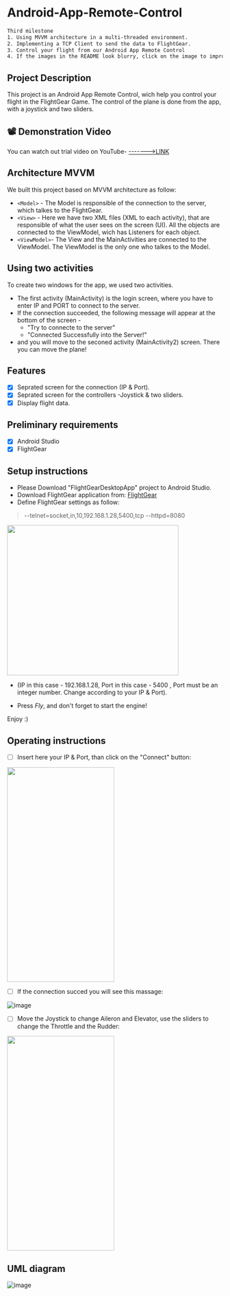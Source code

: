 # Android-App-Remote-Control
```bash
Third milestone
1. Using MVVM architecture in a multi-threaded environment.
2. Implementing a TCP Client to send the data to FlightGear.
3. Control your flight from our Android App Remote Control
4. If the images in the README look blurry, click on the image to improve the quality.
```
## Project Description
This project is an Android App Remote Control, wich help you control your flight in the FlightGear Game.
The control of the plane is done from the app, with a joystick and two sliders.  
## 📽️ Demonstration Video
You can watch out trial video on YouTube- [------->LINK](https://youtu.be/fqjke-0-wj4)


## Architecture MVVM
We built this project based on MVVM architecture as follow:
-  `<Model>` - The Model is responsible of the connection to the server, which talkes to the FlightGear.
-  `<View>` - Here we have two XML files (XML to each activity), that are responsible of what the user sees on the screen (UI). All the objects are connected to the ViewModel, wich has Listeners for each object.
-  `<ViewModel>`- The View and the MainActivities are connected to the ViewModel. The ViewModel is the only one who talkes to the Model.

 
## Using two activities
To create two windows for the app, we used two activities.
* The first activity (MainActivity) is the login screen, where you have to enter IP and PORT to connect to the server.
* If the connection succeeded, the following message will appear at the bottom of the screen -
  - "Try to connecte to the server"
  - "Connected Successfully into the Server!"
* and you will move to the seconed activity (MainActivity2) screen. There you can move the plane! 

## Features
- [x] Seprated screen for the connection (IP & Port).
- [x] Seprated screen for the controllers -Joystick & two sliders.
- [x] Display flight data.
## Preliminary requirements
- [x] Android Studio
- [x] FlightGear
## Setup instructions
* Please Download "FlightGearDesktopApp" project to Android Studio.
* Download FlightGear application from: [FlightGear](https://www.flightgear.org/)
* Define FlightGear settings as follow: 
> --telnet=socket,in,10,192.168.1.28,5400,tcp
> --httpd=8080

<img src="https://user-images.githubusercontent.com/73064092/122537440-3b7c3180-d02e-11eb-8292-875a9dbe2bbd.png" width="400" height="350">

   - (IP in this case - 192.168.1.28, Port in this case - 5400 , Port must be an integer number. Change according to your IP & Port).
* Press *Fly*, and don't forget to start the engine!

Enjoy :)
## Operating instructions
- [ ] Insert here your IP & Port, than click on the "Connect" button: 

<img src="https://user-images.githubusercontent.com/73064092/122533457-4339d700-d02a-11eb-9f62-99b60ea3e9c6.png" width="250" height="500">

- [ ] If the connection succed you will see this massage: 
 
![image](https://user-images.githubusercontent.com/73064092/122534738-80529900-d02b-11eb-9ae8-8b1f53b7dd2b.png)

- [ ] Move the Joystick to change Aileron and Elevator, use the sliders to change the Throttle and the Rudder:   


<img src="https://user-images.githubusercontent.com/73064092/122562185-76d92900-d04b-11eb-8101-8d988d23144d.png" width="250" height="500">







## UML diagram
![image](https://user-images.githubusercontent.com/73064092/122532672-716ae700-d029-11eb-9d81-186a300a8117.png)




